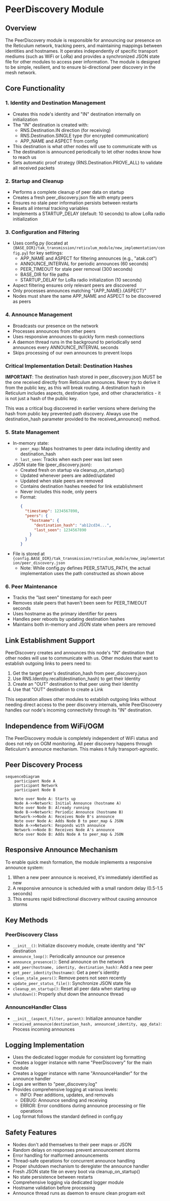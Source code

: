 # PeerDiscovery Module

## Overview

The PeerDiscovery module is responsible for announcing our presence on the Reticulum network, tracking peers, and maintaining mappings between identities and hostnames. It operates independently of specific transport mediums (such as WiFi or LoRa) and provides a synchronized JSON state file for other modules to access peer information. The module is designed to be simple, resilient, and to ensure bi-directional peer discovery in the mesh network.

## Core Functionality

### 1. Identity and Destination Management
- Creates this node's identity and "IN" destination internally on initialization
- The "IN" destination is created with:
  - RNS.Destination.IN direction (for receiving)
  - RNS.Destination.SINGLE type (for encrypted communication)
  - APP_NAME and ASPECT from config
- This destination is what other nodes will use to communicate with us
- The destination is announced periodically to let other nodes know how to reach us
- Sets automatic proof strategy (RNS.Destination.PROVE_ALL) to validate all received packets

### 2. Startup and Cleanup
- Performs a complete cleanup of peer data on startup
- Creates a fresh peer_discovery.json file with empty peers
- Ensures no stale peer information persists between restarts
- Resets all internal tracking variables
- Implements a STARTUP_DELAY (default: 10 seconds) to allow LoRa radio initialization

### 3. Configuration and Filtering
- Uses config.py (located at `{BASE_DIR}/tak_transmission/reticulum_module/new_implementation/config.py`) for key settings:
  - APP_NAME and ASPECT for filtering announces (e.g., "atak.cot")
  - ANNOUNCE_INTERVAL for periodic announces (60 seconds)
  - PEER_TIMEOUT for stale peer removal (300 seconds)
  - BASE_DIR for file paths
  - STARTUP_DELAY for LoRa radio initialization (10 seconds)
- Aspect filtering ensures only relevant peers are discovered
- Only processes announces matching "{APP_NAME}.{ASPECT}"
- Nodes must share the same APP_NAME and ASPECT to be discovered as peers

### 4. Announce Management
- Broadcasts our presence on the network
- Processes announces from other peers
- Uses responsive announces to quickly form mesh connections
- A daemon thread runs in the background to periodically send announces every ANNOUNCE_INTERVAL seconds
- Skips processing of our own announces to prevent loops

### Critical Implementation Detail: Destination Hashes

**IMPORTANT**: The destination hash stored in peer_discovery.json MUST be the one received directly from Reticulum announces. Never try to derive it from the public key, as this will break routing. A destination hash in Reticulum includes aspects, destination type, and other characteristics - it is not just a hash of the public key.

This was a critical bug discovered in earlier versions where deriving the hash from public key prevented path discovery. Always use the destination_hash parameter provided to the received_announce() method.

### 5. State Management
- In-memory state:
  - `peer_map`: Maps hostnames to peer data including identity and destination_hash
  - `last_seen`: Tracks when each peer was last seen
- JSON state file (peer_discovery.json):
  - Created fresh on startup via cleanup_on_startup()
  - Updated whenever peers are added/updated
  - Updated when stale peers are removed
  - Contains destination hashes needed for link establishment
  - Never includes this node, only peers
  - Format:
    ```json
    {
      "timestamp": 1234567890,
      "peers": {
        "hostname": {
          "destination_hash": "ab12cd34...",
          "last_seen": 1234567890
        }
      }
    }
    ```
- File is stored at `{config.BASE_DIR}/tak_transmission/reticulum_module/new_implementation/peer_discovery.json`
  - Note: While config.py defines PEER_STATUS_PATH, the actual implementation uses the path constructed as shown above

### 6. Peer Maintenance
- Tracks the "last seen" timestamp for each peer
- Removes stale peers that haven't been seen for PEER_TIMEOUT seconds
- Uses hostname as the primary identifier for peers
- Handles peer reboots by updating destination hashes
- Maintains both in-memory and JSON state when peers are removed

## Link Establishment Support

PeerDiscovery creates and announces this node's "IN" destination that other nodes will use to communicate with us. Other modules that want to establish outgoing links to peers need to:

1. Get the target peer's destination_hash from peer_discovery.json
2. Use RNS.Identity.recall(destination_hash) to get their Identity
3. Create an "OUT" destination to that peer using their Identity
4. Use that "OUT" destination to create a Link

This separation allows other modules to establish outgoing links without needing direct access to the peer discovery internals, while PeerDiscovery handles our node's incoming connectivity through its "IN" destination.

## Independence from WiFi/OGM

The PeerDiscovery module is completely independent of WiFi status and does not rely on OGM monitoring. All peer discovery happens through Reticulum's announce mechanism. This makes it fully transport-agnostic.

## Peer Discovery Process

```mermaid
sequenceDiagram
    participant Node A
    participant Network
    participant Node B
    
    Note over Node A: Starts up
    Node A->>Network: Initial Announce (hostname A)
    Note over Node B: Already running
    Node B->>Network: Periodic Announce (hostname B)
    Network->>Node A: Receives Node B's announce
    Note over Node A: Adds Node B to peer_map & JSON
    Node A->>Network: Responds with announce
    Network->>Node B: Receives Node A's announce
    Note over Node B: Adds Node A to peer_map & JSON
```

## Responsive Announce Mechanism

To enable quick mesh formation, the module implements a responsive announce system:
1. When a new peer announce is received, it's immediately identified as new
2. A responsive announce is scheduled with a small random delay (0.5-1.5 seconds)
3. This ensures rapid bidirectional discovery without causing announce storms

## Key Methods

### PeerDiscovery Class
- `__init__()`: Initialize discovery module, create identity and "IN" destination
- `announce_loop()`: Periodically announce our presence
- `announce_presence()`: Send announce on the network
- `add_peer(hostname, identity, destination_hash)`: Add a new peer
- `get_peer_identity(hostname)`: Get a peer's identity
- `clean_stale_peers()`: Remove peers not seen recently
- `update_peer_status_file()`: Synchronize JSON state file
- `cleanup_on_startup()`: Reset all peer data when starting up
- `shutdown()`: Properly shut down the announce thread

### AnnounceHandler Class
- `__init__(aspect_filter, parent)`: Initialize announce handler
- `received_announce(destination_hash, announced_identity, app_data)`: Process incoming announces

## Logging Implementation

- Uses the dedicated logger module for consistent log formatting
- Creates a logger instance with name "PeerDiscovery" for the main module
- Creates a logger instance with name "AnnounceHandler" for the announce handler
- Logs are written to "peer_discovery.log"
- Provides comprehensive logging at various levels:
  - INFO: Peer additions, updates, and removals
  - DEBUG: Announce sending and receiving
  - ERROR: Error conditions during announce processing or file operations
- Log format follows the standard defined in config.py

## Safety Features

- Nodes don't add themselves to their peer maps or JSON
- Random delays on responses prevent announcement storms
- Error handling for malformed announcements
- Thread-safe operations for concurrent announce handling
- Proper shutdown mechanism to deregister the announce handler
- Fresh JSON state file on every boot via cleanup_on_startup()
- No state persistence between restarts
- Comprehensive logging via dedicated logger module
- Hostname validation before processing
- Announce thread runs as daemon to ensure clean program exit
